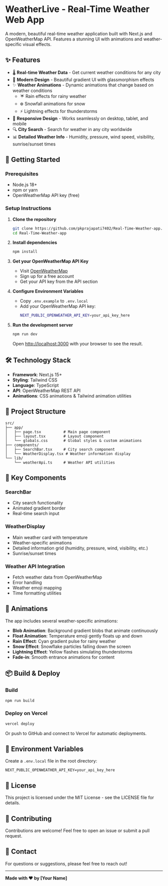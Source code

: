 # WeatherLive - Real-Time Weather Web App

A modern, beautiful real-time weather application built with Next.js and OpenWeatherMap API. Features a stunning UI with animations and weather-specific visual effects.

## ✨ Features

- 🌡️ **Real-time Weather Data** - Get current weather conditions for any city
- 🎨 **Modern Design** - Beautiful gradient UI with glassmorphism effects
- ✨ **Weather Animations** - Dynamic animations that change based on weather conditions
  - ☔ Rain effects for rainy weather
  - ❄️ Snowfall animations for snow
  - ⚡ Lightning effects for thunderstorms
- 📱 **Responsive Design** - Works seamlessly on desktop, tablet, and mobile
- 🔍 **City Search** - Search for weather in any city worldwide
- 📊 **Detailed Weather Info** - Humidity, pressure, wind speed, visibility, sunrise/sunset times

## 🚀 Getting Started

### Prerequisites

- Node.js 18+ 
- npm or yarn
- OpenWeatherMap API key (free)

### Setup Instructions

1. **Clone the repository**
   ```bash
   git clone https://github.com/pkprajapati7402/Real-Time-Weather-app.git
   cd Real-Time-Weather-app
   ```

2. **Install dependencies**
   ```bash
   npm install
   ```

3. **Get your OpenWeatherMap API Key**
   - Visit [OpenWeatherMap](https://openweathermap.org/api)
   - Sign up for a free account
   - Get your API key from the API section

4. **Configure Environment Variables**
   - Copy `.env.example` to `.env.local`
   - Add your OpenWeatherMap API key:
     ```bash
     NEXT_PUBLIC_OPENWEATHER_API_KEY=your_api_key_here
     ```

5. **Run the development server**
   ```bash
   npm run dev
   ```
   
   Open [http://localhost:3000](http://localhost:3000) with your browser to see the result.

## 🛠️ Technology Stack

- **Framework**: Next.js 15+
- **Styling**: Tailwind CSS
- **Language**: TypeScript
- **API**: OpenWeatherMap REST API
- **Animations**: CSS animations & Tailwind animation utilities

## 📁 Project Structure

```
src/
├── app/
│   ├── page.tsx          # Main page component
│   ├── layout.tsx        # Layout component
│   └── globals.css       # Global styles & custom animations
├── components/
│   ├── SearchBar.tsx     # City search component
│   └── WeatherDisplay.tsx # Weather information display
└── lib/
    └── weatherApi.ts     # Weather API utilities
```

## 🎯 Key Components

### SearchBar
- City search functionality
- Animated gradient border
- Real-time search input

### WeatherDisplay
- Main weather card with temperature
- Weather-specific animations
- Detailed information grid (humidity, pressure, wind, visibility, etc.)
- Sunrise/sunset times

### Weather API Integration
- Fetch weather data from OpenWeatherMap
- Error handling
- Weather emoji mapping
- Time formatting utilities

## 🎨 Animations

The app includes several weather-specific animations:

- **Blob Animation**: Background gradient blobs that animate continuously
- **Float Animation**: Temperature emoji gently floats up and down
- **Rain Effect**: Cyan gradient pulse for rainy weather
- **Snow Effect**: Snowflake particles falling down the screen
- **Lightning Effect**: Yellow flashes simulating thunderstorms
- **Fade-in**: Smooth entrance animations for content

## 📦 Build & Deploy

### Build
```bash
npm run build
```

### Deploy on Vercel
```bash
vercel deploy
```

Or push to GitHub and connect to Vercel for automatic deployments.

## 🔐 Environment Variables

Create a `.env.local` file in the root directory:

```env
NEXT_PUBLIC_OPENWEATHER_API_KEY=your_api_key_here
```

## 📝 License

This project is licensed under the MIT License - see the LICENSE file for details.

## 🤝 Contributing

Contributions are welcome! Feel free to open an issue or submit a pull request.

## 📧 Contact

For questions or suggestions, please feel free to reach out!

---

**Made with ❤️ by [Your Name]**
